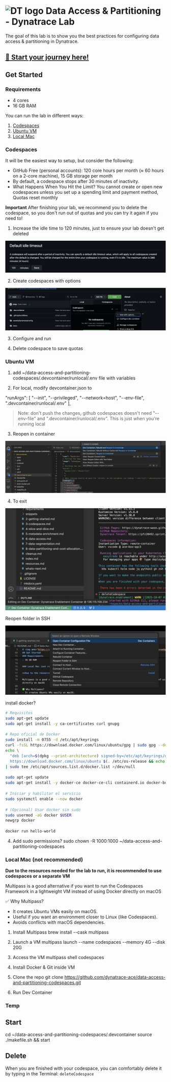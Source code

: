<!-- markdownlint-disable-next-line -->

# <img src="https://cdn.bfldr.com/B686QPH3/at/w5hnjzb32k5wcrcxnwcx4ckg/Dynatrace_signet_RGB_HTML.svg?auto=webp&format=pngg" alt="DT logo" width="30"> Data Access & Partitioning - Dynatrace Lab

The goal of this lab is to show you the best practices for configuring data access & partitioning in Dynatrace.

## [🧳 Start your journey here!](https://dynatrace-ace.github.io/data-access-and-partitioning-codespaces/)

## Get Started

### Requirements
- 4 cores
- 16 GB RAM

You can run the lab in different ways:
1. [Codespaces](#codespaces)
2. [Ubuntu VM](#ubuntu-vm)
3. [Local Mac](#local-mac-not-recommended)

### Codespaces

It will be the easiest way to setup, but consider the following:
- GitHub Free (personal accounts): 120 core hours per month (≈ 60 hours on a 2-core machine), 15 GB storage per month
- By default, a codespace stops after 30 minutes of inactivity.
- What Happens When You Hit the Limit? You cannot create or open new codespaces unless you set up a spending limit and payment method, Quotas reset monthly

**Important** After finishing your lab, we recommend you to delete the codespace, so you don't run out of quotas and you can try it again if you need to!

1. Increase the idle time to 120 minutes, just to ensure your lab doesn't get deleted

![](./docs/img/idle_codespace_setting.png)

2. Create codespaces with options

![](./docs/img/codespace_with_options.png)

3. Configure and run

4. Delete codespace to save quotas

### Ubuntu VM

1. add ~/data-access-and-partitioning-codespaces/.devcontainer/runlocal/.env file with variables

2. For local, modify devcontainer.json to 

"runArgs": [
    "--init",
    "--privileged",
    "--network=host",
    "--env-file",
    ".devcontainer/runlocal/.env"
  ],

> Note: don't push the changes, github codespaces doesn't need "--env-file" and ".devcontainer/runlocal/.env". This is just when you're running local

3. Reopen in container

![](./docs/img/reopen_in_container.png)

4. To exit

![](./docs/img/green_ssh_bottom_left.png)

Reopen folder in SSH

![](./docs/img/reopen_in_ssh.png)

install docker?

```BASH
# Requisitos
sudo apt-get update
sudo apt-get install -y ca-certificates curl gnupg

# Repo oficial de Docker
sudo install -m 0755 -d /etc/apt/keyrings
curl -fsSL https://download.docker.com/linux/ubuntu/gpg | sudo gpg --dearmor -o /etc/apt/keyrings/docker.gpg
echo \
  "deb [arch=$(dpkg --print-architecture) signed-by=/etc/apt/keyrings/docker.gpg] \
  https://download.docker.com/linux/ubuntu $(. /etc/os-release && echo "$VERSION_CODENAME") stable" \
| sudo tee /etc/apt/sources.list.d/docker.list >/dev/null

sudo apt-get update
sudo apt-get install -y docker-ce docker-ce-cli containerd.io docker-buildx-plugin docker-compose-plugin

# Iniciar y habilitar el servicio
sudo systemctl enable --now docker

# (Opcional) Usar docker sin sudo
sudo usermod -aG docker $USER
newgrp docker

docker run hello-world
```

4. Add sudo permissions?
sudo chown -R 1000:1000 ~/data-access-and-partitioning-codespaces

### Local Mac (not recommended)

**Due to the resources needed for the lab to run, it is recommended to use codespaces or a separate VM**

Multipass is a good alternative if you want to run the Codespaces Framework in a lightweight VM instead of using Docker directly on macOS

✅ Why Multipass?
- It creates Ubuntu VMs easily on macOS.
- Useful if you want an environment closer to Linux (like Codespaces).
- Avoids conflicts with macOS dependencies.

1. Install Multipass
brew install --cask multipass

2. Launch a VM
multipass launch --name codespaces --memory 4G --disk 20G

3. Access the VM
multipass shell codespaces

4. Install Docker & Git inside VM

5. Clone the repo
git clone https://github.com/dynatrace-ace/data-access-and-partitioning-codespaces.git

6. Run Dev Container



### Temp

## Start

cd ~/data-access-and-partitioning-codespaces/.devcontainer
source ./makefile.sh && start

## Delete

When you are finished with your codespace, you can comfortably delete it by typing in the Terminal:
`deleteCodespace`
